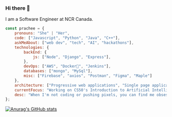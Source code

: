 ### Hi there 👋
I am a Software Engineer at NCR Canada.

```javascript
const prachee = {
    pronouns: "She" | "Her",
    code: ["Javascript", "Python", "Java", "C++"],
    askMeAbout: ["web dev", "tech", "AI", "hackathons"],
    technologies: {
        backEnd: {
            js: ["Node", "Django", "Express"],
        },
        devOps: ["AWS", "Docker🐳", "Jenkins"],
        databases: ["mongo", "MySql"],
        misc: ["Firebase", "axios", "Postman", "Figma", "Maple"]
    },
    architecture: ["Progressive web applications", "Single page applications"],
    currentFocus: "Working on CS50's Introduction to Artificial Intelligence with Python!",
    desc: "When I'm not coding or pushing pixels, you can find me obsessing over two-dimensional characters, sketching, gaming, or photography."
};
```

[![Anurag's GitHub stats](https://github-readme-stats.vercel.app/api?username=prachee-n16)](https://github.com/anuraghazra/github-readme-stats)
